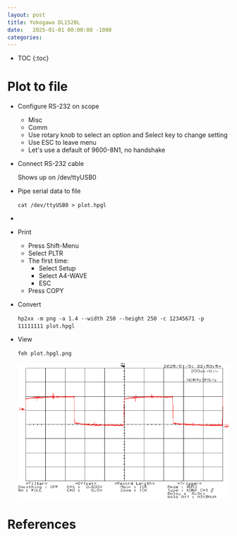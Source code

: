 ```yaml
---
layout: post
title: Yokogawa DL1520L
date:   2025-01-01 00:00:00 -1000
categories:
---
```


* TOC
{:toc}


# Plot to file

* Configure RS-232 on scope

    * Misc
    * Comm
    * Use rotary knob to select an option and Select key to change setting
    * Use ESC to leave menu
    * Let's use a default of 9600-8N1, no handshake

* Connect RS-232 cable

    Shows up on /dev/ttyUSB0

* Pipe serial data to file

    `cat /dev/ttyUSB0 > plot.hpgl`

* 

* Print

    * Press Shift-Menu
    * Select PLTR
    * The first time: 
        * Select Setup
        * Select A4-WAVE
        * ESC
    * Press COPY

* Convert

    `hp2xx -m png -a 1.4 --width 250 --height 250 -c 12345671 -p 11111111 plot.hpgl`

* View

    `feh plot.hpgl.png`

    ![Plot](/assets/dl1520l/plot.a4-wave.hpgl.png)


# References

